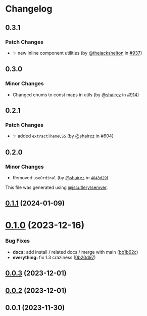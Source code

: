 # Changelog

## 0.3.1

### Patch Changes

- ✨ new inline component utilities (by [@thejackshelton](https://github.com/thejackshelton) in [#937](https://github.com/qwikifiers/qwik-ui/pull/937))

## 0.3.0

### Minor Changes

- Changed enums to const maps in utils (by [@shairez](https://github.com/shairez) in [#914](https://github.com/qwikifiers/qwik-ui/pull/914))

## 0.2.1

### Patch Changes

- ✨ added `extractThemeCSS` (by [@shairez](https://github.com/shairez) in [#604](https://github.com/qwikifiers/qwik-ui/pull/604))

## 0.2.0

### Minor Changes

- Removed `useOrdinal` (by [@shairez](https://github.com/shairez) in [`4043d29`](https://github.com/qwikifiers/qwik-ui/commit/4043d29dcc39b03f16c79d659da592af3fbeafeb))

This file was generated using [@jscutlery/semver](https://github.com/jscutlery/semver).

## [0.1.1](https://github.com/qwikifiers/qwik-ui/compare/utils-0.1.0...utils-0.1.1) (2024-01-09)

# [0.1.0](https://github.com/qwikifiers/qwik-ui/compare/utils-0.0.3...utils-0.1.0) (2023-12-16)

### Bug Fixes

- **docs:** add install / related docs / merge with main ([bb1b62c](https://github.com/qwikifiers/qwik-ui/commit/bb1b62cd87d376858fd706e9b5344603be87127c))
- **everything:** fix 1.3 craziness ([0b20d97](https://github.com/qwikifiers/qwik-ui/commit/0b20d97af41f75bc7e1215391fd1c202ee8a9366))

## [0.0.3](https://github.com/qwikifiers/qwik-ui/compare/utils-0.0.2...utils-0.0.3) (2023-12-01)

## [0.0.2](https://github.com/qwikifiers/qwik-ui/compare/utils-0.0.1...utils-0.0.2) (2023-12-01)

## 0.0.1 (2023-11-30)
